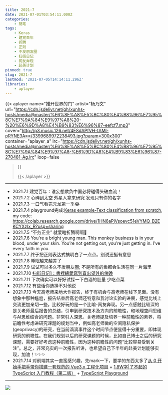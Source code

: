 ```yaml
---
title: 2021-7
date: 2021-07-01T03:54:11.000Z
categories:
    - 随笔
tags:
    - Keras
    - 建党百年
    - 折腾
    - 正则
    - 不发朋友圈
    - 扫街日记
    - 网友奔现
    - 赴美计划
pinned: true
slug: 2021-7
lastmod: '2021-07-05T14:14:11.296Z'
libraries:
    - aplayer
---
```

> 
<!--more-->


<!-- music -->


{{< aplayer 
name="推开世界的门"
artist="杨乃文"
url="https://cdn.jsdelivr.net/gh/xunhs-hosts/media@master/%E6%8E%A8%E5%BC%80%E4%B8%96%E7%95%8C%E7%9A%84%E9%97%A8%20-%20%E6%9D%A8%E4%B9%83%E6%96%87-eefcf7.mp3"
cover="http://p3.music.126.net/4ESdAPfVH-tAMl-pRYNE3A==/3399689972238493.jpg?param=300x300"
container="aplayer_a" 
lrc="https://cdn.jsdelivr.net/gh/xunhs-hosts/media@master/%E6%8E%A8%E5%BC%80%E4%B8%96%E7%95%8C%E7%9A%84%E9%97%A8-%E6%9D%A8%E4%B9%83%E6%96%87-270481-Ag.lrc"
loop=false 
>}}<div id="aplayer_a"></div>{{< /aplayer >}}


------------

<!-- content -->

- 2021.7.1 建党百年：谁妄想欺负中国必将碰得头破血流！
- 2021.7.2 心碎到太空 外星人拿来研究 发现只有你的名字
- 2021.7.3 一口气看完元龙第一季😂
- 2021.7.4 playground完成:[Keras example-Text classification from scratch](https://keras.io/examples/nlp/text_classification_from_scratch/), my code: https://colab.research.google.com/drive/1HN6aPjVsoevc51eVYMQ_B2EKCYXzIx_R?usp=sharing
- 2021.7.5 “不务正业” 就爱瞎折腾啊啊🍳
- 2021.7.6 You're a bright young man. This monkey business is in your blood, under your skin. You’re not getting out, you’re just getting in. I’ve every faith in you. 
- 2021.7.7 终于把正则表达式搞明白了一点点。别说还挺有意思
- 2021.7.8 睡眠越来越差了
- 2021.7.9 试试可以多久不发朋友圈; 不是所有的鱼都会生活在同一片海里
- 2021.7.10 [扫街日记1：書裡總愛寫到喜出望外的傍晚](/posts/journals/2021-07-10-扫街日记书里总爱写出喜出望外的傍晚/)
- 2021.7.11 下次确实可以好好试探一下白酒的肚量 少吃点菜
- 2021.7.12 有些话你选择不对他说
- 2021.7.13 今天高老师来地大作报告，终于有机会与高老师在线下见面。没有想象中那种尴尬，报告结束后高老师还特意和我讨论实验的进展，感觉比线上交流更加亲切一些。比较好玩的是一个比喻-网友奔现。另一点感触比较深的是关老师最后报告的总结，引申到研究技术及方向的前瞻性，和地理空间思维与AI思维结合的问题。非常引人深思。关老师提及培养一种前瞻性的素养，将前瞻性考虑进研究课题的规划当中，例如高老师做的空间隐私保护(geoprivacy)的研究，在当前滴滴事件这个时间节点便显得十分重要，即体现研究的前瞻性。在我们规划以后的研究课题的时候，比如自己博士之后的研究课题，需要好好考虑这种前瞻性，因为这种前瞻性的问题“比较容易受到关注”。总之，非常充实的一次报告听讲，也希望自己下半年的赴美计划能够实现，加油！✨✨✨
- 2021.7.14 对前端其实一直蛮感兴趣，先mark一下，要学的东西太多了[从 0 开始手把手带你搭建一套规范的 Vue3.x 工程化项目](https://xpoet.cn/2021/04/%E4%BB%8E-0-%E5%BC%80%E5%A7%8B%E6%89%8B%E6%8A%8A%E6%89%8B%E5%B8%A6%E4%BD%A0%E6%90%AD%E5%BB%BA%E4%B8%80%E5%A5%97%E8%A7%84%E8%8C%83%E7%9A%84-Vue3.x-%E5%B7%A5%E7%A8%8B%E5%8C%96%E9%A1%B9%E7%9B%AE/) + [1.8W字|了不起的 TypeScript 入门教程（第二版）](https://semlinker.com/ts-comprehensive-tutorial/) + [TypeScript Playground](https://www.typescriptlang.org/play/)

---

<!-- pic -->
![](https://cdn.jsdelivr.net/gh/xunhs-hosts/pic@master/20210701115818.jpg)
